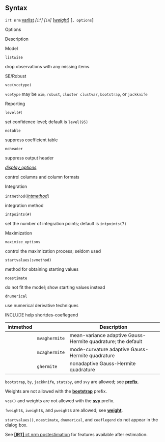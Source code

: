 ## Syntax

`irt nrm`
[varlist](http://www.stata.com/help.cgi?varlist)
_\[`if`\] \[`in`\]_
\[[<var class="command">weight</var><strong></strong>](irt%20nrm##weight)\]
\[`, options`\]

Options

Description

Model

`listwise`

drop observations with any missing items

SE/Robust

`vce(vcetype)`

`vcetype` may be `oim`, `robust`, `cluster clustvar`, `bootstrap`, or
`jackknife`

Reporting

`level(#)`

set confidence level; default is `level(95)`

`notable`

suppress coefficient table

`noheader`

suppress output header

[<var class="command">display_options</var><strong></strong>](#display_options)

control columns and column formats

Integration

`intmethod(`[<var class="command">intmethod</var><strong></strong>](#intmethod)`)`

integration method

`intpoints(#)`

set the number of integration points; default is `intpoints(7)`

Maximization

`maximize_options`

control the maximization process; seldom used

`startvalues(svmethod)`

method for obtaining starting values

`noestimate`

do not fit the model; show starting values instead

`dnumerical`

use numerical derivative techniques

INCLUDE help shortdes-coeflegend

| intmethod |               | Description                                                  |
|-----------|---------------|--------------------------------------------------------------|
|           | `mvaghermite` | mean-variance adaptive Gauss-Hermite quadrature; the default |
|           | `mcaghermite` | mode-curvature adaptive Gauss-Hermite quadrature             |
|           | `ghermite`    | nonadaptive Gauss-Hermite quadrature                         |

`bootstrap`, `by`, `jackknife`, `statsby`, and `svy` are allowed; see
[<strong>prefix</strong>](http://www.stata.com/help.cgi?prefix).

Weights are not allowed with the
[<strong>bootstrap</strong>](http://www.stata.com/help.cgi?bootstrap)
prefix.

`vce()` and weights are not allowed with the
[<strong>svy</strong>](http://www.stata.com/help.cgi?svy)
prefix.

`fweight`s, `iweight`s, and `pweight`s are allowed; see
[<strong>weight</strong>](http://www.stata.com/help.cgi?weight).

`startvalues()`, `noestimate`, `dnumerical`, and `coeflegend` do not
appear in the dialog box.

See
[<strong>[IRT]</strong> irt nrm postestimation](http://www.stata.com/help.cgi?irt_nrm_postestimation)
for features available after estimation.
